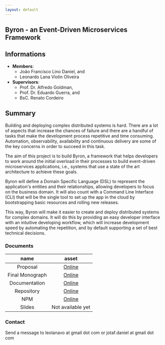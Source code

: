```yaml
---
layout: default
---
```


## Byron - an Event-Driven Microservices Framework

## Informations
- **Members**:
  - João Francisco Lino Daniel, and
  - Leonardo Lana Violin Oliveira
- **Supervisors**:
  - Prof. Dr. Alfredo Goldman,
  - Prof. Dr. Eduardo Guerra, and
  - BsC. Renato Cordeiro

## Summary
Building and deploying complex distributed systems is hard. There are a lot of aspects that increase the chances of failure and there are a handful of tasks that make the development process repetitive and time consuming. Automation, observability, availability and continuous delivery are some of the key concerns in order to succeed in this task.

The aim of this project is to build Byron, a framework that helps developers to work around the initial overload in their processes to build event-driven microservices applications, i.e., systems that use a state of the art architecture to achieve these goals.

Byron will define a Domain Specific Language (DSL) to represent the application's entities and their relationships, allowing developers to focus on the business domain. It will also count with a Command Line Interface (CLI) that will be the single tool to set up the app in the cloud by bootstrapping basic resources and rolling new releases.

This way, Byron will make it easier to create and deploy distributed systems for complex domains. It will do this by providing an easy developer interface with an intuitive developing workflow, which will increase development speed by automating the repetition, and by default supporting a set of best technical decisions.

### Documents

| name            | asset       |
|:---------------:|:-----------:|
| Proposal        | [Online][1] |
| Final Monograph | [Online][2] |
| Documentation   | [Online][3] |
| Repository      | [Online][4] |
| NPM             | [Online][5] |
| Slides          | Not available yet |

[1]: https://gitlab.com/byron-framework/kanban/blob/master/Byron_Proposal.pdf
[2]: https://gitlab.com/byron-framework/kanban/blob/master/Byron_Monograph.pdf
[3]: https://byron.netlify.com
[4]: https://gitlab.com/byron-framework/cli
[5]: https://www.npmjs.com/package/@byronframework/cli

### Contact
Send a message to leolanavo at gmail dot com or jotaf.daniel at gmail dot com
